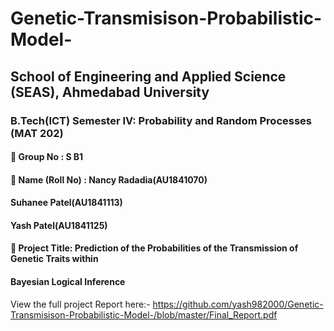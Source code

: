 # Genetic-Transmisison-Probabilistic-Model-
  
## School of Engineering and Applied Science (SEAS), Ahmedabad University

###  B.Tech(ICT) Semester IV: Probability and Random Processes (MAT 202)

####  Group No : S B1  
####  Name (Roll No) : Nancy Radadia(AU1841070)    
   ####                                                     Suhanee Patel(AU1841113)      
   ####                                                     Yash Patel(AU1841125)    
                   
####  Project Title: Prediction of the Probabilities of the Transmission of Genetic Traits within 
####                                                                                   Bayesian Logical Inference

View the full project Report here:- https://github.com/yash982000/Genetic-Transmisison-Probabilistic-Model-/blob/master/Final_Report.pdf
